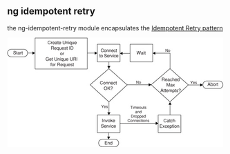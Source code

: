 ng idempotent retry
-------------------

the ng-idempotent-retry module encapsulates the [Idempotent Retry
pattern](http://www.servicedesignpatterns.com/WebServiceInfrastructures/IdempotentRetry)

![alt tag](https://raw.githubusercontent.com/pedrodelgallego/ng-idempotent/8c388680b6d8fa53e44d9e189ddc0424d3d35eb3/img/idempotent.jpg)
